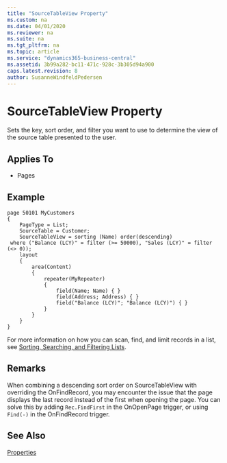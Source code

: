 ```yaml
---
title: "SourceTableView Property"
ms.custom: na
ms.date: 04/01/2020
ms.reviewer: na
ms.suite: na
ms.tgt_pltfrm: na
ms.topic: article
ms.service: "dynamics365-business-central"
ms.assetid: 3b99a282-bc11-471c-928c-3b305d94a900
caps.latest.revision: 8
author: SusanneWindfeldPedersen
---
```


# SourceTableView Property
Sets the key, sort order, and filter you want to use to determine the view of the source table presented to the user.  
  
## Applies To  
  
-   Pages  

## Example

```
page 50101 MyCustomers
{
    PageType = List;
    SourceTable = Customer;
    SourceTableView = sorting (Name) order(descending)
 where ("Balance (LCY)" = filter (>= 50000), "Sales (LCY)" = filter (<> 0));
    layout
    {
        area(Content)
        {
            repeater(MyRepeater)
            {
                field(Name; Name) { }
                field(Address; Address) { }
                field("Balance (LCY)"; "Balance (LCY)") { }
            }
        }
    }
}
```

For more information on how you can scan, find, and limit records in a list, see [Sorting, Searching, and Filtering Lists](/dynamics365/business-central/ui-enter-criteria-filters).

## Remarks  
 When combining a descending sort order on SourceTableView with overriding the OnFindRecord, you may encounter the issue that the page displays the last record instead of the first when opening the page. You can solve this by adding `Rec.FindFirst` in the OnOpenPage trigger, or using `Find(-)` in the OnFindRecord trigger.
  
## See Also  
 [Properties](devenv-properties.md)
